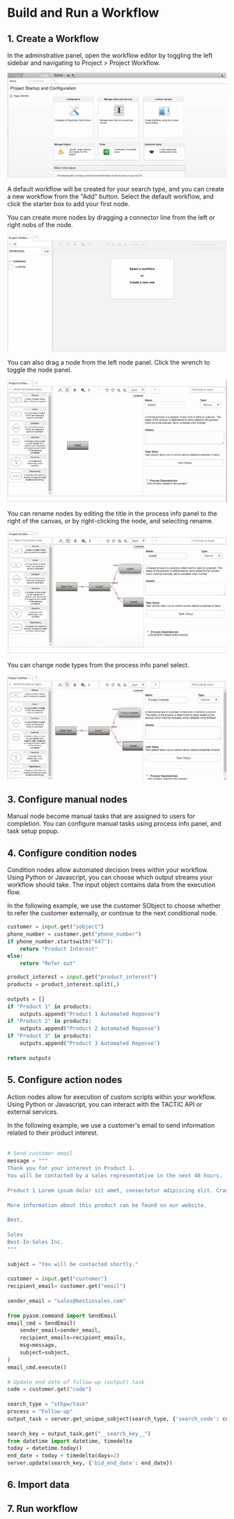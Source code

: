 
# Build and Run a Workflow


## 1. Create a Workflow

In the adminstrative panel, open the workflow editor by toggling the left sidebar and navigating to Project > Project Workflow.


![image](media/quick-start-build-workflow-1.gif)

A default workflow will be created for your search type, and you can create a new workflow from the "Add" button. Select the default workflow, 
and click the starter box to add your first node. 

You can create more nodes by dragging a connector line from the left or right nobs of the node.


![image](media/quick-start-build-workflow-2.gif)


You can also drag a node from the left node panel. Click the wrench to toggle the node panel.


![image](media/quick-start-build-workflow-3.gif)


You can rename nodes by editing the title in the process info panel to the right of the canvas, or by right-clicking the node, and selecting rename.


![image](media/quick-start-build-workflow-4.gif)


You can change node types from the process info panel select.

![image](media/quick-start-build-workflow-5.gif)


## 3. Configure manual nodes

Manual node become manual tasks that are assigned to users for completion. You can configure manual tasks using process info panel, and task setup popup.

## 4. Configure condition nodes

Condition nodes allow automated decision trees within your workflow. Using Python or Javascript, you can choose which output streams your workflow should take. The input object contains data from the execution flow.

In the following example, we use the customer SObject to choose whether to refer the customer externally, or continue to the next conditional node.

```Python
customer = input.get("sobject")
phone_number = customer.get("phone_number")
if phone_number.startswith("647"):
    return "Product Interest"
else:
    return "Refer out"
```

```Python
product_interest = input.get("product_interest")
products = product_interest.split(,)

outputs = []
if "Product 1" in products:
    outputs.append("Product 1 Automated Reponse")
if "Product 2" in products:
    outputs.append("Product 2 Automated Reponse")
if "Product 3" in products:
    outputs.append("Product 3 Automated Reponse")

return outputs
```

## 5. Configure action nodes

Action nodes allow for execution of custom scripts within your workflow. Using Python or Javascript, you can interact with the TACTIC API or external services. 

In the following example, we use a customer's email to send information related to their product interest.

```Python

# Send customer email
message = """
Thank you for your interest in Product 1.
You will be contacted by a sales representative in the next 48 hours.

Product 1 Lorem ipsum dolor sit amet, consectetur adipiscing elit. Cras et nibh est. Quisque sit amet auctor enim, a lobortis tellus. Suspendisse semper vel nulla nec cursus. Sed sodales metus sit amet mauris consectetur, eget facilisis ipsum lacinia. Cras tristique elit vel iaculis interdum. Maecenas velit est, ultrices a pharetra sagittis, placerat vel sem. In sodales purus non mauris porta, non sagittis risus posuere. Nam non hendrerit est, sed euismod dui. Vivamus congue gravida sem, eget pretium nulla pretium vel. Suspendisse eu eros non velit tristique venenatis porttitor et eros. Vivamus sed nisl non quam ultrices varius. 
  
More information about this product can be found on our website.

Best,
    
Sales
Best-In-Sales Inc.
"""

subject = "You will be contacted shortly."

customer = input.get("customer")
recipient_email= customer.get("email")

sender_email = "sales@bestinsales.com"

from pyasm.command import SendEmail
email_cmd = SendEmail(
    sender_email=sender_email,
    recipient_emails=recipient_emails,
    msg=message,
    subject=subject,
)
email_cmd.execute()

# Update end date of follow-up (output) task
code = customer.get("code")

search_type = "sthpw/task"
process = "Follow-up"
output_task = server.get_unique_sobject(search_type, {'search_code': code, "process": process})

search_key = output_task.get("__search_key__")
from datetime import datetime, timedelta
today = datetime.today()
end_date = today + timedelta(days=2)
server.update(search_key, {'bid_end_date': end_date})
```

## 6. Import data


## 7. Run workflow

